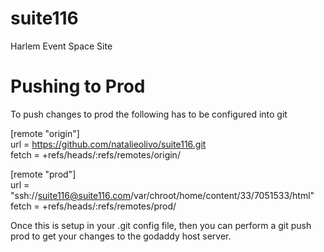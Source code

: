 suite116
========

Harlem Event Space Site

Pushing to Prod
================
To push changes to prod the following has to be configured into git

[remote "origin"]   
  url = https://github.com/natalieolivo/suite116.git   
  fetch = +refs/heads/:refs/remotes/origin/ 

[remote "prod"]  
  url = "ssh://suite116@suite116.com/var/chroot/home/content/33/7051533/html"   
  fetch = +refs/heads/:refs/remotes/prod/  

  
Once this is setup in your .git config file, then you can perform a git push prod to get your changes to the godaddy host server.
